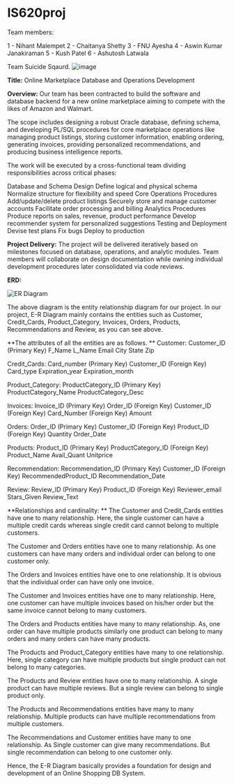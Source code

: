 # IS620proj

Team members:  

1 - Nihant Malempet
2 - Chaitanya Shetty
3 - FNU Ayesha
4 - Aswin Kumar Janakiraman
5 - Kush Patel
6 - Ashutosh Latwala


Team Suicide Sqaurd.
![image](https://github.com/kushptl1/IS620proj/assets/150859750/9e062a31-49a1-4904-adba-016609767ccc)


**Title:** Online Marketplace Database and Operations Development

**Overview:** Our team has been contracted to build the software and database backend for a new online marketplace aiming to compete with the likes of Amazon and Walmart.

The scope includes designing a robust Oracle database, defining schema, and developing PL/SQL procedures for core marketplace operations like managing product listings, storing customer information, enabling ordering, generating invoices, providing personalized recommendations, and producing business intelligence reports.

The work will be executed by a cross-functional team dividing responsibilities across critical phases:

Database and Schema Design
Define logical and physical schema
Normalize structure for flexibility and speed
Core Operations Procedures
Add/update/delete product listings
Securely store and manage customer accounts
Facilitate order processing and billing
Analytics Procedures
Produce reports on sales, revenue, product performance
Develop recommender system for personalized suggestions
Testing and Deployment
Devise test plans
Fix bugs
Deploy to production

**Project Delivery:** The project will be delivered iteratively based on milestones focused on database, operations, and analytic modules. Team members will collaborate on design documentation while owning individual development procedures later consolidated via code reviews.

**ERD:**

![ER Diagram](https://github.com/kushptl1/IS620proj/assets/150859992/3d79b746-90f2-4135-b254-79f55a37eb43)

The above diagram is the entity relationship diagram for our project.
In our project, E-R Diagram mainly contains the entities such as Customer, Credit_Cards, Product_Category, Invoices, Orders, Products, Recommendations and Review, as you can see above.

**The attributes of all the entities are as follows.
**
Customer:
	Customer_ID (Primary Key)
	F_Name
	L_Name
	Email
	City
	State
	Zip
	
Credit_Cards:
	Card_number (Primary Key)
	Customer_ID (Foreign Key)
	Card_type
	Expiration_year
	Expiration_month

Product_Category:
	ProductCategory_ID (Primary Key)
	ProductCategory_Name
	ProductCategory_Desc

Invoices:
	Invoice_ID (Primary Key)
	Order_ID (Foreign Key)
	Customer_ID (Foreign Key)
	Card_Number (Foreign Key)
	Amount

Orders:
	Order_ID (Primary Key)
	Customer_ID (Foreign Key)
	Product_ID (Foreign Key)
	Quantity
	Order_Date

Products:
	Product_ID (Primary Key)
	ProductCategory_ID (Foreign Key)
	Product_Name
	Avail_Quant
	Unitprice

Recommendation:
	Recommendation_ID (Primary Key)
	Customer_ID (Foreign Key)
	RecommendedProduct_ID
	Recommendation_Date

Review:
	Review_ID (Primary Key)
	Product_ID (Foreign Key)
	Reviewer_email
	Stars_Given
	Review_Text

**Relationships and cardinality: 
**
The Customer and Credit_Cards entities have one to many relationship. Here, the single customer can have a multiple credit cards whereas single credit card cannot belong to multiple customers.

The Customer and Orders entities have one to many relationship. As one customers can have many orders and individual order can belong to one customer only.

The Orders and Invoices entities have one to one relationship. It is obvious that the individual order can have only one invoice.

The Customer and Invoices entities have one to many relationship. Here, one customer can have multiple invoices based on his/her order but the same invoice cannot belong to many customers.

The Orders and Products entities have many to many relationship. As, one order can have multiple products similarly one product can belong to many orders and many orders can have many products.

The Products and Product_Category entities have many to one relationship. Here, single category can have multiple products but single product can not belong to many categories.

The Products and Review entities have one to many relationship. A single product can have multiple reviews. But a single review can belong to single product only.

The Products and Recommendations entities have many to many relationship. Multiple products can have multiple recommendations from multiple customers.

The Recommendations and Customer entities have many to one relationship. As Single customer can give many recommendations. But single recommendation can belong to one customer only. 

Hence, the E-R Diagram basically provides a foundation for design and development of an Online Shopping DB System.
